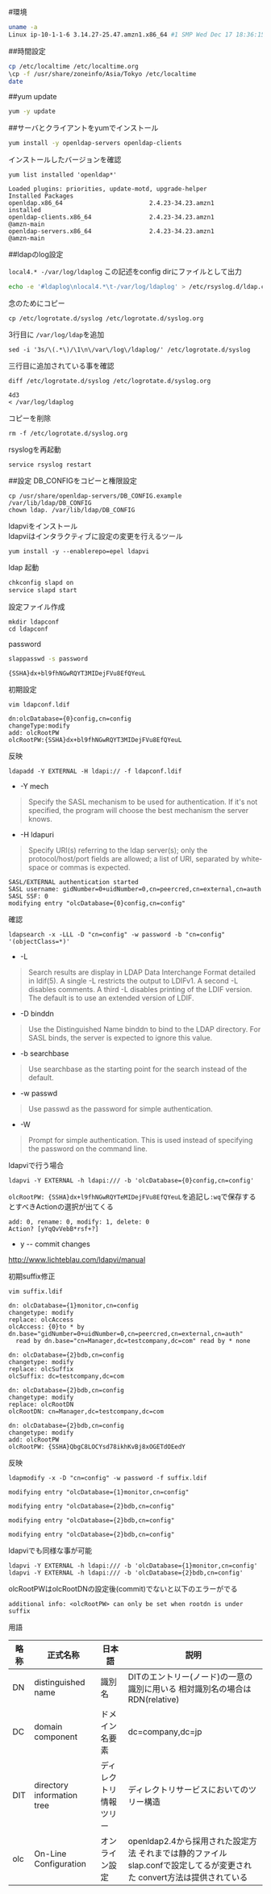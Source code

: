 #環境
```bash
uname -a
Linux ip-10-1-1-6 3.14.27-25.47.amzn1.x86_64 #1 SMP Wed Dec 17 18:36:15 UTC 2014 x86_64 x86_64 x86_64 GNU/Linux
```
##時間設定
```bash
cp /etc/localtime /etc/localtime.org
\cp -f /usr/share/zoneinfo/Asia/Tokyo /etc/localtime
date
```

##yum update
```bash
yum -y update
```

##サーバとクライアントをyumでインストール
```bash
yum install -y openldap-servers openldap-clients
```


インストールしたバージョンを確認
```
yum list installed 'openldap*'
```

    Loaded plugins: priorities, update-motd, upgrade-helper
    Installed Packages
    openldap.x86_64                        2.4.23-34.23.amzn1                    installed
    openldap-clients.x86_64                2.4.23-34.23.amzn1                    @amzn-main
    openldap-servers.x86_64                2.4.23-34.23.amzn1                    @amzn-main

##ldapのlog設定



`local4.* -/var/log/ldaplog`
この記述をconfig dirにファイルとして出力
```bash
echo -e '#ldaplog\nlocal4.*\t-/var/log/ldaplog' > /etc/rsyslog.d/ldap.conf
```

念のためにコピー
```
cp /etc/logrotate.d/syslog /etc/logrotate.d/syslog.org
```

3行目に `/var/log/ldap`を追加
```
sed -i '3s/\(.*\)/\1\n\/var\/log\/ldaplog/' /etc/logrotate.d/syslog
```

三行目に追加されている事を確認
```
diff /etc/logrotate.d/syslog /etc/logrotate.d/syslog.org
```

    4d3  
    < /var/log/ldaplog

コピーを削除
```
rm -f /etc/logrotate.d/syslog.org
```

rsyslogを再起動
```
service rsyslog restart
```

##設定
DB_CONFIGをコピーと権限設定
```
cp /usr/share/openldap-servers/DB_CONFIG.example /var/lib/ldap/DB_CONFIG
chown ldap. /var/lib/ldap/DB_CONFIG
```

ldapviをインストール  
ldapviはインタラクティブに設定の変更を行えるツール
```
yum install -y --enablerepo=epel ldapvi
```

ldap 起動  
```bash
chkconfig slapd on
service slapd start
```


設定ファイル作成
```
mkdir ldapconf
cd ldapconf
```
password
```bash
slappasswd -s password
```
```
{SSHA}dx+bl9fhNGwRQYT3MIDejFVu8EfQYeuL
```

初期設定
```
vim ldapconf.ldif
```
```
dn:olcDatabase={0}config,cn=config
changeType:modify
add: olcRootPW
olcRootPW:{SSHA}dx+bl9fhNGwRQYT3MIDejFVu8EfQYeuL
```

反映
```
ldapadd -Y EXTERNAL -H ldapi:// -f ldapconf.ldif
```
- -Y mech


>Specify the SASL mechanism to be used for authentication. If it's not specified, the program will  choose  the  best mechanism  the server knows.

- -H ldapuri

>Specify URI(s) referring to the ldap server(s); only the protocol/host/port fields are allowed; a list of URI, separated  by  white‐space or commas is expected.


    SASL/EXTERNAL authentication started
    SASL username: gidNumber=0+uidNumber=0,cn=peercred,cn=external,cn=auth
    SASL SSF: 0
    modifying entry "olcDatabase={0}config,cn=config"

確認
```
ldapsearch -x -LLL -D "cn=config" -w password -b "cn=config" '(objectClass=*)'
```

- -L

>Search results are display in LDAP Data Interchange Format detailed in ldif(5).  A single -L restricts the output to LDIFv1.
A second -L disables comments.  A third -L disables printing of the LDIF version.  The default is to use  an  extended  version  of LDIF.

- -D binddn

>Use the Distinguished Name binddn to bind to the LDAP directory.  For SASL binds, the server is expected to ignore this value.

- -b searchbase

>Use searchbase as the starting point for the search instead of the default.

- -w passwd

>Use passwd as the password for simple authentication.

- -W

>Prompt for simple authentication.  This is used instead of specifying the password on the command line.


ldapviで行う場合
```
ldapvi -Y EXTERNAL -h ldapi:/// -b 'olcDatabase={0}config,cn=config'
```

`olcRootPW: {SSHA}dx+l9fhNGwRQYTeMIDejFVu8EfQYeuL`を追記し`:wq`で保存するとすべきActionの選択が出てくる

```
add: 0, rename: 0, modify: 1, delete: 0
Action? [yYqQvVebB*rsf+?]
```

- y -- commit changes

http://www.lichteblau.com/ldapvi/manual



初期suffix修正

```
vim suffix.ldif
```
```
dn: olcDatabase={1}monitor,cn=config
changetype: modify
replace: olcAccess
olcAccess: {0}to * by dn.base="gidNumber=0+uidNumber=0,cn=peercred,cn=external,cn=auth"
  read by dn.base="cn=Manager,dc=testcompany,dc=com" read by * none

dn: olcDatabase={2}bdb,cn=config
changetype: modify
replace: olcSuffix
olcSuffix: dc=testcompany,dc=com

dn: olcDatabase={2}bdb,cn=config
changetype: modify
replace: olcRootDN
olcRootDN: cn=Manager,dc=testcompany,dc=com

dn: olcDatabase={2}bdb,cn=config
changetype: modify
add: olcRootPW
olcRootPW: {SSHA}QbgC8LOCYsd78ikhKvBj8xOGETdOEedY

```

反映

```
ldapmodify -x -D "cn=config" -w password -f suffix.ldif
```

```
modifying entry "olcDatabase={1}monitor,cn=config"

modifying entry "olcDatabase={2}bdb,cn=config"

modifying entry "olcDatabase={2}bdb,cn=config"

modifying entry "olcDatabase={2}bdb,cn=config"
```

ldapviでも同様な事が可能  

```
ldapvi -Y EXTERNAL -h ldapi:/// -b 'olcDatabase={1}monitor,cn=config'
ldapvi -Y EXTERNAL -h ldapi:/// -b 'olcDatabase={2}bdb,cn=config'
```
olcRootPWはolcRootDNの設定後(commit)でないと以下のエラーがでる
```
additional info: <olcRootPW> can only be set when rootdn is under suffix
```


用語

| 略称| 正式名称 |日本語|説明|
|--------|--------|------|------|
| DN       |    distinguished name    |識別名|DITのエントリー(ノード)の一意の識別に用いる 相対識別名の場合はRDN(relative)|
|DC|domain component|ドメイン名要素|dc=company,dc=jp|
|DIT| directory information tree|ディレクトリ情報ツリー|ディレクトリサービスにおいてのツリー構造|
|olc| On-Line Configuration|オンライン設定|openldap2.4から採用された設定方法  それまでは静的ファイルslap.confで設定してるが変更された convert方法は提供されている|
